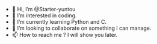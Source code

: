 - 👋 Hi, I’m @Starter-yuntou
- 👀 I’m interested in coding.
- 🌱 I’m currently learning Python and C.
- 💞️ I’m looking to collaborate on something I can manage.
- 📫 How to reach me ? I will show you later.

<!---
Starter-yuntou/Starter-yuntou is a ✨ special ✨ repository because its `README.md` (this file) appears on your GitHub profile.
You can click the Preview link to take a look at your changes.
--->
